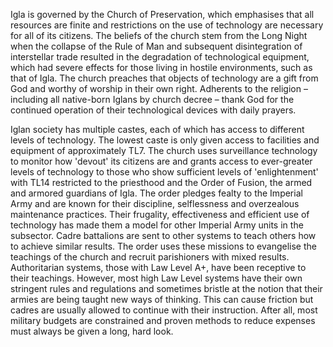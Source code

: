 
Igla is governed by the Church of Preservation, which emphasises that all resources are finite and restrictions on the use of technology are necessary for all of its citizens. The beliefs of the church stem from the Long Night when the collapse of the Rule of Man and subsequent disintegration of interstellar trade resulted in the degradation of technological equipment, which had severe effects for those living in hostile environments, such as that of Igla. The church preaches that objects of technology are a gift from God and worthy of worship in their own right. Adherents to the religion – including all native-born Iglans by church decree – thank God for the continued operation of their technological devices with daily prayers.

Iglan society has multiple castes, each of which has access to different levels of technology. The lowest caste is only given access to facilities and equipment of approximately TL7. The church uses surveillance technology to monitor how 'devout' its citizens are and grants access to ever-greater levels of technology to those who show sufficient levels of 'enlightenment' with TL14 restricted to the priesthood and the Order of Fusion, the armed and armored guardians of Igla. The order pledges fealty to the Imperial Army and are known for their discipline, selflessness and overzealous maintenance practices. Their frugality, effectiveness and efficient use of technology has made them a model for other Imperial Army units in the subsector. Cadre battalions are sent to other systems to teach others how to achieve similar results. The order uses these missions to evangelise the teachings of the church and recruit parishioners with mixed results. Authoritarian systems, those with Law Level A+, have been receptive to their teachings. However, most high Law Level systems have their own stringent rules and regulations and sometimes bristle at the notion that their armies are being taught new ways of thinking. This can cause friction but cadres are usually allowed to continue with their instruction. After all, most military budgets are constrained and proven methods to reduce expenses must always be given a long, hard look.
